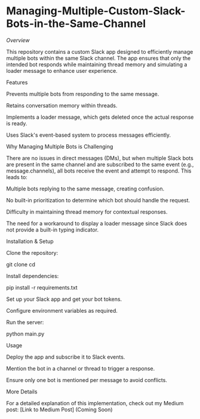 # Managing-Multiple-Custom-Slack-Bots-in-the-Same-Channel
*Overview*

This repository contains a custom Slack app designed to efficiently manage multiple bots within the same Slack channel. The app ensures that only the intended bot responds while maintaining thread memory and simulating a loader message to enhance user experience.

Features

Prevents multiple bots from responding to the same message.

Retains conversation memory within threads.

Implements a loader message, which gets deleted once the actual response is ready.

Uses Slack's event-based system to process messages efficiently.

Why Managing Multiple Bots is Challenging

There are no issues in direct messages (DMs), but when multiple Slack bots are present in the same channel and are subscribed to the same event (e.g., message.channels), all bots receive the event and attempt to respond. This leads to:

Multiple bots replying to the same message, creating confusion.

No built-in prioritization to determine which bot should handle the request.

Difficulty in maintaining thread memory for contextual responses.

The need for a workaround to display a loader message since Slack does not provide a built-in typing indicator.

Installation & Setup

Clone the repository:

git clone <repository-url>
cd <repository-folder>

Install dependencies:

pip install -r requirements.txt

Set up your Slack app and get your bot tokens.

Configure environment variables as required.

Run the server:

python main.py

Usage

Deploy the app and subscribe it to Slack events.

Mention the bot in a channel or thread to trigger a response.

Ensure only one bot is mentioned per message to avoid conflicts.

More Details

For a detailed explanation of this implementation, check out my Medium post: [Link to Medium Post] (Coming Soon)
